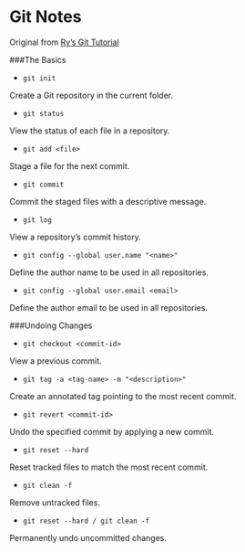 # Git Notes


Original from [Ry’s Git Tutorial](http://rypress.com/tutorials/git/index.html)

###The Basics

- `git init`

Create a Git repository in the current folder.

- `git status`

View the status of each file in a repository.

- `git add <file>`

Stage a file for the next commit.

- `git commit`

Commit the staged files with a descriptive message.

- `git log`

View a repository’s commit history.

- `git config --global user.name "<name>"`

Define the author name to be used in all repositories.

- `git config --global user.email <email>`

Define the author email to be used in all repositories.

###Undoing Changes

- `git checkout <commit-id>`

View a previous commit.

- `git tag -a <tag-name> -m "<description>"`

Create an annotated tag pointing to the most recent commit.

- `git revert <commit-id>`

Undo the specified commit by applying a new commit.

- `git reset --hard`

Reset tracked files to match the most recent commit.

- `git clean -f`

Remove untracked files.

- `git reset --hard / git clean -f`

Permanently undo uncommitted changes.

